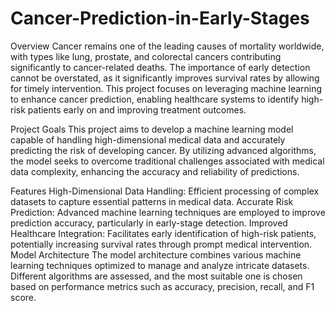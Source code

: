 # Cancer-Prediction-in-Early-Stages
Overview
Cancer remains one of the leading causes of mortality worldwide, with types like lung, prostate, and colorectal cancers contributing significantly to cancer-related deaths. The importance of early detection cannot be overstated, as it significantly improves survival rates by allowing for timely intervention. This project focuses on leveraging machine learning to enhance cancer prediction, enabling healthcare systems to identify high-risk patients early on and improving treatment outcomes.

Project Goals
This project aims to develop a machine learning model capable of handling high-dimensional medical data and accurately predicting the risk of developing cancer. By utilizing advanced algorithms, the model seeks to overcome traditional challenges associated with medical data complexity, enhancing the accuracy and reliability of predictions.

Features
High-Dimensional Data Handling: Efficient processing of complex datasets to capture essential patterns in medical data.
Accurate Risk Prediction: Advanced machine learning techniques are employed to improve prediction accuracy, particularly in early-stage detection.
Improved Healthcare Integration: Facilitates early identification of high-risk patients, potentially increasing survival rates through prompt medical intervention.
Model Architecture
The model architecture combines various machine learning techniques optimized to manage and analyze intricate datasets. Different algorithms are assessed, and the most suitable one is chosen based on performance metrics such as accuracy, precision, recall, and F1 score.
